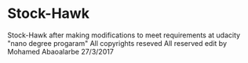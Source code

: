 # Stock-Hawk
Stock-Hawk after making modifications to meet requirements at udacity "nano degree progaram"
All copyrights reseved  All reserved
edit by Mohamed Abaoalarbe 27/3/2017

